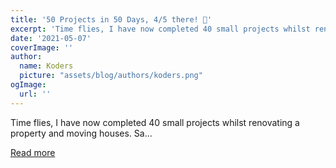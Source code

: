```yaml
---
title: '50 Projects in 50 Days, 4/5 there! 🌻'
excerpt: 'Time flies, I have now completed 40 small projects whilst renovating a property and moving houses. Sa...'
date: '2021-05-07'
coverImage: ''
author:
  name: Koders
  picture: "assets/blog/authors/koders.png"
ogImage:
  url: ''
---
```


Time flies, I have now completed 40 small projects whilst renovating a property and moving houses. Sa...

[Read more](https://dev.to/chiaraintech/50-projects-in-50-days-4-5-there-2157)

